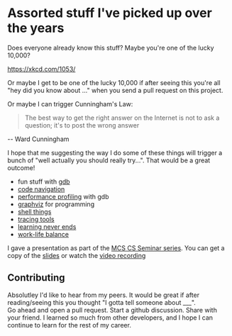 # Assorted stuff I've picked up over the years

Does everyone already know this stuff?  Maybe you're one of the lucky 10,000?

https://xkcd.com/1053/

Or maybe I get to be one of the lucky 10,000 if after seeing this you're all
"hey did you know about ..." when you send a pull request on this project.

Or maybe I can trigger Cunningham's Law:

> The best way to get the right answer on the Internet is not to ask a question; it's to post the wrong answer

-- Ward Cunningham

I hope that me suggesting the way I do some of these things will trigger a
bunch of "well actually you should really try...".   That would be a great
outcome!


* fun stuff with [gdb](gdb/README.md)
* [code navigation](navigation/README.md)
* [performance profiling](profiling/README.md) with gdb
* [graphviz](graphviz/README.md) for programming
* [shell things](shell/README.md)
* [tracing tools](tracing/README.md)
* [learning never ends](learning/README.md)
* [work-life balance](work-life-balance/README.md)

I gave a presentation as part of the [MCS CS Seminar series](https://www.anl.gov/mcs/cs-seminar-series).
You can get a copy of the [slides](latham-cs-seminar-development.pdf)
or watch the [video recording](https://anl.app.box.com/s/9i0u33hflmnio0gsr14kcvh3voe4ucx1)

## Contributing

Absolutley I'd like to hear from my peers.   It would be great if after reading/seeing this you thought "I gotta tell someone about ___".  
Go ahead and open a pull request.  Start a github discussion.  Share with your friend.  I learned so much from other developers, and I hope
I can continue to learn for the rest of my career. 
